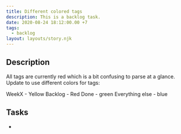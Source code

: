 ```yaml
---
title: Different colored tags
description: This is a backlog task.
date: 2020-08-24 18:12:00.00 +7
tags:
  - backlog
layout: layouts/story.njk
---
```

## Description

All tags are currently red which is a bit confusing to parse at a glance. Update to use different colors for tags:

WeekX - Yellow
Backlog - Red
Done - green
Everything else - blue

## Tasks

- 
